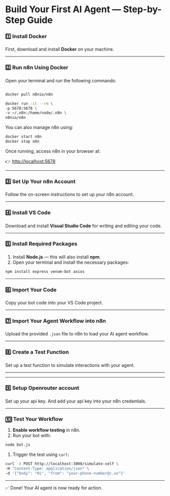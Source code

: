# Build Your First AI Agent — Step-by-Step Guide

### 1️⃣ Install Docker

First, download and install **Docker** on your machine.

---

### 2️⃣ Run n8n Using Docker

Open your terminal and run the following commands:

```bash

docker pull n8nio/n8n

```

```bash
docker run -it --rm \
-p 5678:5678 \
-v ~/.n8n:/home/node/.n8n \
n8nio/n8n

```

You can also manage n8n using:

```bash
docker start n8n
docker stop n8n

```

Once running, access n8n in your browser at:

👉 [http://localhost:5678](http://localhost:5678/)

---

### 3️⃣ Set Up Your n8n Account

Follow the on-screen instructions to set up your n8n account.

---

### 4️⃣ Install VS Code

Download and install **Visual Studio Code** for writing and editing your code.

---

### 5️⃣ Install Required Packages

1. Install **Node.js** — this will also install **npm**.
2. Open your terminal and install the necessary packages:

```bash
npm install express venom-bot axios

```

---

### 6️⃣ Import Your Code

Copy your bot code into your VS Code project.

---

### 7️⃣ Import Your Agent Workflow into n8n

Upload the provided `.json` file to n8n to load your AI agent workflow.

---

### 8️⃣ Create a Test Function

Set up a test function to simulate interactions with your agent.

---

---

### 9️⃣ Setup Openrouter account

Set up your api key. And add your api key into your n8n credentials.

---

### 🔟 Test Your Workflow

1. **Enable workflow testing** in n8n.
2. Run your bot with:

```bash
node bot.js

```

1. Trigger the test using `curl`:

```bash
curl -X POST http://localhost:3000/simulate-self \
-H "Content-Type: application/json" \
-d '{"body": "Hi", "from": "your-phone-number@c.us"}'

```

---

✅ Done! Your AI agent is now ready for action.